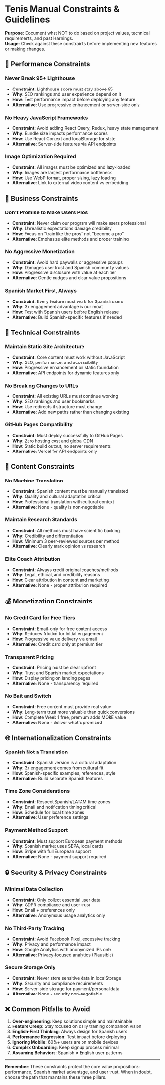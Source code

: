 # Tenis Manual Constraints & Guidelines

**Purpose**: Document what NOT to do based on project values, technical requirements, and past learnings.  
**Usage**: Check against these constraints before implementing new features or making changes.

## 🚫 Performance Constraints

### Never Break 95+ Lighthouse

- **Constraint**: Lighthouse score must stay above 95
- **Why**: SEO rankings and user experience depend on it
- **How**: Test performance impact before deploying any feature
- **Alternative**: Use progressive enhancement or server-side only

### No Heavy JavaScript Frameworks

- **Constraint**: Avoid adding React Query, Redux, heavy state management
- **Why**: Bundle size impacts performance scores
- **How**: Use React Context and localStorage for state
- **Alternative**: Server-side features via API endpoints

### Image Optimization Required

- **Constraint**: All images must be optimized and lazy-loaded
- **Why**: Images are largest performance bottleneck
- **How**: Use WebP format, proper sizing, lazy loading
- **Alternative**: Link to external video content vs embedding

## 🎯 Business Constraints

### Don't Promise to Make Users Pros

- **Constraint**: Never claim our program will make users professional
- **Why**: Unrealistic expectations damage credibility
- **How**: Focus on "train like the pros" not "become a pro"
- **Alternative**: Emphasize elite methods and proper training

### No Aggressive Monetization

- **Constraint**: Avoid hard paywalls or aggressive popups
- **Why**: Damages user trust and Spanish community values
- **How**: Progressive disclosure with value at each tier
- **Alternative**: Gentle nudges and clear value propositions

### Spanish Market First, Always

- **Constraint**: Every feature must work for Spanish users
- **Why**: 3x engagement advantage is our moat
- **How**: Test with Spanish users before English release
- **Alternative**: Build Spanish-specific features if needed

## 🔧 Technical Constraints

### Maintain Static Site Architecture

- **Constraint**: Core content must work without JavaScript
- **Why**: SEO, performance, and accessibility
- **How**: Progressive enhancement on static foundation
- **Alternative**: API endpoints for dynamic features only

### No Breaking Changes to URLs

- **Constraint**: All existing URLs must continue working
- **Why**: SEO rankings and user bookmarks
- **How**: Use redirects if structure must change
- **Alternative**: Add new paths rather than changing existing

### GitHub Pages Compatibility

- **Constraint**: Must deploy successfully to GitHub Pages
- **Why**: Zero hosting cost and global CDN
- **How**: Static build output, no server requirements
- **Alternative**: Vercel for API endpoints only

## 📝 Content Constraints

### No Machine Translation

- **Constraint**: Spanish content must be manually translated
- **Why**: Quality and cultural adaptation critical
- **How**: Professional translation with cultural context
- **Alternative**: None - quality is non-negotiable

### Maintain Research Standards

- **Constraint**: All methods must have scientific backing
- **Why**: Credibility and differentiation
- **How**: Minimum 3 peer-reviewed sources per method
- **Alternative**: Clearly mark opinion vs research

### Elite Coach Attribution

- **Constraint**: Always credit original coaches/methods
- **Why**: Legal, ethical, and credibility reasons
- **How**: Clear attribution in content and marketing
- **Alternative**: None - proper attribution required

## 💰 Monetization Constraints

### No Credit Card for Free Tiers

- **Constraint**: Email-only for free content access
- **Why**: Reduces friction for initial engagement
- **How**: Progressive value delivery via email
- **Alternative**: Credit card only at premium tier

### Transparent Pricing

- **Constraint**: Pricing must be clear upfront
- **Why**: Trust and Spanish market expectations
- **How**: Display pricing on landing pages
- **Alternative**: None - transparency required

### No Bait and Switch

- **Constraint**: Free content must provide real value
- **Why**: Long-term trust more valuable than quick conversions
- **How**: Complete Week 1 free, premium adds MORE value
- **Alternative**: None - deliver what's promised

## 🌐 Internationalization Constraints

### Spanish Not a Translation

- **Constraint**: Spanish version is a cultural adaptation
- **Why**: 3x engagement comes from cultural fit
- **How**: Spanish-specific examples, references, style
- **Alternative**: Build separate Spanish features

### Time Zone Considerations

- **Constraint**: Respect Spanish/LATAM time zones
- **Why**: Email and notification timing critical
- **How**: Schedule for local time zones
- **Alternative**: User preference settings

### Payment Method Support

- **Constraint**: Must support European payment methods
- **Why**: Spanish market uses SEPA, local cards
- **How**: Stripe with full European support
- **Alternative**: None - payment support required

## 🔒 Security & Privacy Constraints

### Minimal Data Collection

- **Constraint**: Only collect essential user data
- **Why**: GDPR compliance and user trust
- **How**: Email + preferences only
- **Alternative**: Anonymous usage analytics only

### No Third-Party Tracking

- **Constraint**: Avoid Facebook Pixel, excessive tracking
- **Why**: Privacy and performance impact
- **How**: Google Analytics with anonymized IPs only
- **Alternative**: Privacy-focused analytics (Plausible)

### Secure Storage Only

- **Constraint**: Never store sensitive data in localStorage
- **Why**: Security and compliance requirements
- **How**: Server-side storage for payment/personal data
- **Alternative**: None - security non-negotiable

## ❌ Common Pitfalls to Avoid

1. **Over-engineering**: Keep solutions simple and maintainable
2. **Feature Creep**: Stay focused on daily training companion vision
3. **English-First Thinking**: Always design for Spanish users
4. **Performance Regression**: Test impact before deploying
5. **Ignoring Mobile**: 60%+ users are on mobile devices
6. **Complex Onboarding**: Keep signup process minimal
7. **Assuming Behaviors**: Spanish ≠ English user patterns

---

**Remember**: These constraints protect the core value propositions: performance, Spanish market advantage, and user trust. When in doubt, choose the path that maintains these three pillars.
